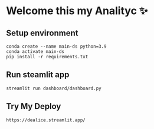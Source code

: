 # Welcome this my Analityc ✨

## Setup environment
```
conda create --name main-ds python=3.9
conda activate main-ds
pip install -r requirements.txt
```

## Run steamlit app
```
streamlit run dashboard/dashboard.py
```

## Try My Deploy
```
https://dealice.streamlit.app/
```